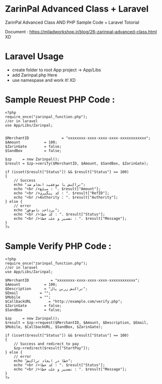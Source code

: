 # ZarinPal Advanced Class + Laravel
ZarinPal Advanced Class AND PHP Sample Code + Laravel Totorial


Document : https://miladworkshop.ir/blog/26-zarinpal-advanced-class.html XD
# Laravel Usage
* create folder to root App project -> App/Libs
* add Zarinpal.php Here
* use namespase and work it! XD

# Sample Reuest PHP Code :

```
<?php
require_once("zarinpal_function.php");
//or in laravel
use App/Libs/Zarinpal;


$MerchantID 	          = "xxxxxxxx-xxxx-xxxx-xxxx-xxxxxxxxxxxx";
$Amount 		  = 100;
$ZarinGate 		  = false;
$SandBox 		  = false;

$zp 	= new Zarinpal();
$result = $zp->verify($MerchantID, $Amount, $SandBox, $ZarinGate);

if (isset($result["Status"]) && $result["Status"] == 100)
{
	// Success
	echo "تراکنش با موفقیت انجام شد";
	echo "<br />مبلغ : ". $result["Amount"];
	echo "<br />کد پیگیری : ". $result["RefID"];
	echo "<br />Authority : ". $result["Authority"];
} else {
	// error
	echo "پرداخت ناموفق";
	echo "<br />کد خطا : ". $result["Status"];
	echo "<br />تفسیر و علت خطا : ". $result["Message"];
}
?>
```

# Sample Verify PHP Code :

```
<?php
require_once("zarinpal_function.php");
//or in laravel
use App/Libs/Zarinpal;

$MerchantID 	     = "xxxxxxxx-xxxx-xxxx-xxxx-xxxxxxxxxxxx";
$Amount           = 100;
$Description 	  = "تراکنش زرین پال";
$Email 			= "";
$Mobile 		= "";
$CallbackURL 	    = "http://example.com/verify.php";
$ZarinGate 		  = false;
$SandBox 		  = false;

$zp 	= new Zarinpal();
$result = $zp->request($MerchantID, $Amount, $Description, $Email, $Mobile, $CallbackURL, $SandBox, $ZarinGate);

if (isset($result["Status"]) && $result["Status"] == 100)
{
	// Success and redirect to pay
	$zp->redirect($result["StartPay"]);
} else {
	// error
	echo "خطا در ایجاد تراکنش";
	echo "<br />کد خطا : ". $result["Status"];
	echo "<br />تفسیر و علت خطا : ". $result["Message"];
}
?>
```
